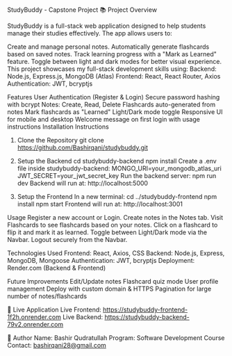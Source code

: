 StudyBuddy - Capstone Project
📚 Project Overview

StudyBuddy is a full-stack web application designed to help students manage their studies effectively. The app allows users to:

Create and manage personal notes.
Automatically generate flashcards based on saved notes.
Track learning progress with a "Mark as Learned" feature.
Toggle between light and dark modes for better visual experience.
This project showcases my full-stack development skills using:
Backend: Node.js, Express.js, MongoDB (Atlas)
Frontend: React, React Router, Axios
Authentication: JWT, bcryptjs

 Features
 User Authentication (Register & Login)
 Secure password hashing with bcrypt
 Notes: Create, Read, Delete
 Flashcards auto-generated from notes
 Mark flashcards as "Learned"
 Light/Dark mode toggle
 Responsive UI for mobile and desktop
 Welcome message on first login with usage instructions
 Installation Instructions
1. Clone the Repository
git clone https://github.com/Bashirqani/studybuddy.git

2. Setup the Backend
cd studybuddy-backend
npm install
Create a .env file inside studybuddy-backend:
MONGO_URI=your_mongodb_atlas_uri
JWT_SECRET=your_jwt_secret_key
Run the backend server:
npm run dev
Backend will run at: http://localhost:5000

3. Setup the Frontend
In a new terminal:
cd ../studybuddy-frontend
npm install
npm start
Frontend will run at: http://localhost:3001

 Usage
Register a new account or Login.
Create notes in the Notes tab.
Visit Flashcards to see flashcards based on your notes.
Click on a flashcard to flip it and mark it as learned.
Toggle between Light/Dark mode via the Navbar.
Logout securely from the Navbar.

Technologies Used
Frontend: React, Axios, CSS
Backend: Node.js, Express, MongoDB, Mongoose
Authentication: JWT, bcryptjs
Deployment: Render.com (Backend & Frontend)

Future Improvements
Edit/Update notes
Flashcard quiz mode
User profile management
Deploy with custom domain & HTTPS
Pagination for large number of notes/flashcards


🔗 Live Application
Live Frontend: https://studybuddy-frontend-1f2h.onrender.com
Live Backend: https://studybuddy-backend-79v2.onrender.com


👤 Author
Name: Bashir Qudratullah
Program: Software Development Course
Contact: bashirqani28@gmail.com








